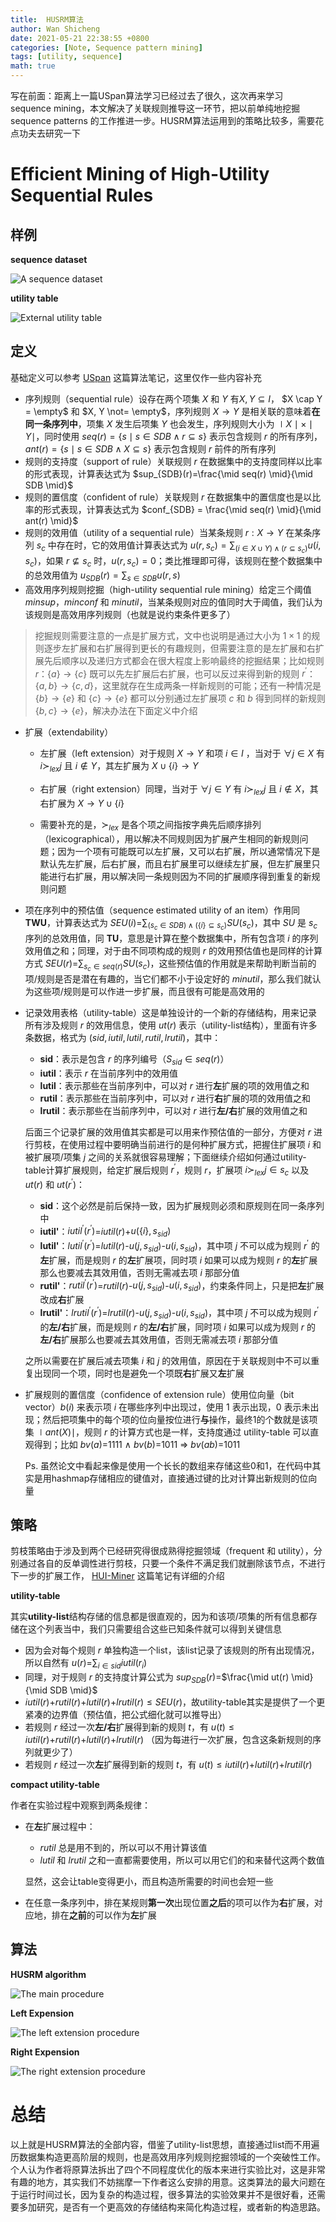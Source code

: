 ```yaml
---
title:  HUSRM算法
author: Wan Shicheng
date: 2021-05-21 22:38:55 +0800
categories: [Note, Sequence pattern mining]
tags: [utility, sequence]
math: true
---
```


写在前面：距离上一篇USpan算法学习已经过去了很久，这次再来学习 sequence mining，本文解决了关联规则推导这一环节，把以前单纯地挖掘 sequence patterns 的工作推进一步。HUSRM算法运用到的策略比较多，需要花点功夫去研究一下

# Efficient Mining of High-Utility Sequential Rules

## 样例

**sequence dataset**

![A sequence dataset](/assets/img/algorithm/HUSRM算法/Dataset.png)

**utility table**

![External utility table](/assets/img/algorithm/HUSRM算法/Utility_table.png)

## 定义

基础定义可以参考 [USpan](https://suarne.github.io/posts/USpan/) 这篇算法笔记，这里仅作一些内容补充

+ 序列规则（sequential rule）设存在两个项集 $X$ 和 $Y$ 有$X, Y \subseteq I$， $X \cap Y = \empty$ 和 $X, Y \not= \empty$，序列规则 $X \rightarrow Y$ 是相关联的意味着**在同一条序列中**，项集 $X$ 发生后项集 $Y$ 也会发生，序列规则大小为 $\mid X \mid \times \mid Y \mid$，同时使用 $seq(r)=\lbrace s \mid s \in SDB \land r \subseteq s \rbrace$ 表示包含规则 $r$ 的所有序列，$ant(r)=\lbrace s \mid s \in SDB \land X \subseteq s \rbrace$ 表示包含规则 $r$ 前件的所有序列
+ 规则的支持度（support of rule）关联规则 $r$ 在数据集中的支持度同样以比率的形式表现，计算表达式为 $sup_{SDB}(r)=\frac{\mid seq(r) \mid}{\mid SDB \mid}$
+ 规则的置信度（confident of rule）关联规则 $r$ 在数据集中的置信度也是以比率的形式表现，计算表达式为 $conf_{SDB} = \frac{\mid seq(r) \mid}{\mid ant(r) \mid}$
+ 规则的效用值（utility of a sequential rule）当某条规则 $r: X \rightarrow Y$ 在某条序列 $s_c$ 中存在时，它的效用值计算表达式为 $u(r, s_c) = \sum_{(i \in X \cup Y) \land (r \subseteq s_c)}u(i, s_c)$，如果 $r \not\subseteq s_c$ 时，$u(r, s_c) = 0$；类比推理即可得，该规则在整个数据集中的总效用值为 $u_{SDB}(r) = \sum_{s \in SDB}u(r, s)$
+ 高效用序列规则挖掘（high-utility sequential rule mining）给定三个阈值 $minsup$，$minconf$ 和 $minutil$，当某条规则对应的值同时大于阈值，我们认为该规则是高效用序列规则（也就是说约束条件更多了）

> 挖掘规则需要注意的一点是扩展方式，文中也说明是通过大小为 $1 \times 1$ 的规则逐步左扩展和右扩展得到更长的有趣规则，但需要注意的是左扩展和右扩展先后顺序以及递归方式都会在很大程度上影响最终的挖掘结果；比如规则 $r$：$\lbrace a \rbrace \rightarrow \lbrace c \rbrace$ 既可以先左扩展后右扩展，也可以反过来得到新的规则 $r^\prime$：$\lbrace a, b \rbrace \rightarrow \lbrace c, d \rbrace$，这里就存在生成两条一样新规则的可能；还有一种情况是 $\lbrace b \rbrace \rightarrow \lbrace e \rbrace$ 和 $\lbrace c \rbrace \rightarrow \lbrace e \rbrace$ 都可以分别通过左扩展项 $c$ 和 $b$ 得到同样的新规则 $\lbrace b, c \rbrace \rightarrow \lbrace e \rbrace$，解决办法在下面定义中介绍

+ 扩展（extendability）

  + 左扩展（left extension）对于规则 $X \rightarrow Y$ 和项 $i \in I$ ，当对于 $\forall j \in X$ 有 $i \succ_{lex} j$ 且 $i \not\in Y$，其左扩展为 $X \cup \lbrace i \rbrace \rightarrow Y$

  + 右扩展（right extension）同理，当对于 $\forall j \in Y$ 有 $i \succ_{lex} j$ 且 $i \not\in X$，其右扩展为 $X \rightarrow Y \cup \lbrace i \rbrace$
  + 需要补充的是，$\succ_{lex}$ 是各个项之间指按字典先后顺序排列（lexicographical），用以解决不同规则因为扩展产生相同的新规则问题；因为一个项有可能既可以左扩展，又可以右扩展，所以通常情况下是默认先左扩展，后右扩展，而且右扩展里可以继续左扩展，但左扩展里只能进行右扩展，用以解决同一条规则因为不同的扩展顺序得到重复的新规则问题

+ 项在序列中的预估值（sequence estimated utility of an item）作用同 **TWU**，计算表达式为 $SEU(i)$=$\sum_{(s_c \in SDB) \land (\lbrace i \rbrace \subseteq s_c)}SU(s_c)$，其中 $SU$ 是 $s_c$ 序列的总效用值，同 **TU**，意思是计算在整个数据集中，所有包含项 $i$ 的序列效用值之和；同理，对于由不同项构成的规则 $r$ 的效用预估值也是同样的计算方式 $SEU(r)$=$\sum_{s_c \in seq(r)}SU(s_c)$，这些预估值的作用就是来帮助判断当前的项/规则是否是潜在有趣的，当它们都不小于设定好的 $minutil$，那么我们就认为这些项/规则是可以作进一步扩展，而且很有可能是高效用的

+ 记录效用表格（utility-table）这是单独设计的一个新的存储结构，用来记录所有涉及规则 $r$ 的效用信息，使用 $ut(r)$ 表示（utility-list结构），里面有许多条数据，格式为 $(sid, iutil, lutil, rutil, lrutil)$，其中：

  + **sid**：表示是包含 $r$ 的序列编号（$S_{sid} \in seq(r)$）
  + **iutil**：表示 $r$ 在当前序列中的效用值
  + **lutil**：表示那些在当前序列中，可以对 $r$ 进行**左**扩展的项的效用值之和
  + **rutil**：表示那些在当前序列中，可以对 $r$ 进行**右**扩展的项的效用值之和
  + **lrutil**：表示那些在当前序列中，可以对 $r$ 进行**左/右**扩展的效用值之和

  后面三个记录扩展的效用值其实都是可以用来作预估值的一部分，方便对 $r$ 进行剪枝，在使用过程中要明确当前进行的是何种扩展方式，把握住扩展项 $i$ 和被扩展项/项集 $j$ 之间的关系就很容易理解；下面继续介绍如何通过utility-table计算扩展规则，给定扩展后规则 $r^\prime$，规则 $r$，扩展项 $i \succ_{lex} j \in s_c$ 以及 $ut(r)$ 和 $ut(r^\prime)$：

  + **sid**：这个必然是前后保持一致，因为扩展规则必须和原规则在同一条序列中
  + **iutil'**：$iutil^\prime(r^\prime)$=$iutil(r)$+$u(\lbrace i \rbrace, s_{sid})$
  + **lutil'**：$lutil^\prime(r^\prime)$=$lutil(r)$-$u(j, s_{sid})$-$u(i, s_{sid})$，其中项 $j$ 不可以成为规则 $r^\prime$ 的**左**扩展，而是规则 $r$ 的**左**扩展项，同时项 $i$ 如果可以成为规则 $r$ 的**左**扩展那么也要减去其效用值，否则无需减去项 $i$ 那部分值
  + **rutil'**：$rutil^\prime(r^\prime)$=$rutil(r)$-$u(j, s_{sid})$-$u(i, s_{sid})$，约束条件同上，只是把**左**扩展改成**右**扩展
  + **lrutil'**：$lrutil^\prime(r^\prime)$=$lrutil(r)$-$u(j, s_{sid})$-$u(i, s_{sid})$，其中项 $j$ 不可以成为规则 $r^\prime$ 的**左/右**扩展，而是规则 $r$ 的**左/右**扩展，同时项 $i$ 如果可以成为规则 $r$ 的**左/右**扩展那么也要减去其效用值，否则无需减去项 $i$ 那部分值

  之所以需要在扩展后减去项集 $i$ 和 $j$ 的效用值，原因在于关联规则中不可以重复出现同一个项，同时也是避免一个项既**右**扩展又**左**扩展

+ 扩展规则的置信度（confidence of extension rule）使用位向量（bit vector）$b(i)$ 来表示项 $i$ 在哪些序列中出现过，使用 $1$ 表示出现，$0$ 表示未出现；然后把项集中的每个项的位向量按位进行**与**操作，最终$1$的个数就是该项集 $\mid ant(X) \mid$，规则 $r$ 的计算方式也是一样，支持度通过 utility-table 可以直观得到；比如 $bv(a)$=1111 $\land$ $bv(b)$=1011 $\Rightarrow$ $bv(ab)$=1011

  Ps. 虽然论文中看起来像是使用一个长长的数组来存储这些0和1，在代码中其实是用hashmap存储相应的键值对，直接通过键的比对计算出新规则的位向量

## 策略

剪枝策略由于涉及到两个已经研究得很成熟得挖掘领域（frequent 和 utility），分别通过各自的反单调性进行剪枝，只要一个条件不满足我们就删除该节点，不进行下一步的扩展工作， [HUI-Miner](https://suarne.github.io/posts/HUI-Miner%E7%AE%97%E6%B3%95/) 这篇笔记有详细的介绍

**utility-table**

其实**utility-list**结构存储的信息都是很直观的，因为和该项/项集的所有信息都存储在这个列表当中，我们只需要组合这些已知条件就可以得到关键信息

+ 因为会对每个规则 $r$ 单独构造一个list，该list记录了该规则的所有出现情况，所以自然有 $u(r)$=$\sum_{i \in sid}iutil(r_i)$
+ 同理，对于规则 $r$ 的支持度计算公式为 $sup_{SDB}(r)$=$\frac{\mid ut(r) \mid}{\mid SDB \mid}$
+ $iutil(r)$+$rutil(r)$+$lutil(r)$+$lrutil(r) \le SEU(r)$，故utility-table其实是提供了一个更紧凑的边界值（预估值，把公式细化就可以推导出）
+ 若规则 $r$ 经过一次**左/右**扩展得到新的规则 $t$，有 $u(t) \le iutil(r)$+$rutil(r)$+$lutil(r)$+$lrutil(r)$  （因为每进行一次扩展，包含这条新规则的序列就更少了）
+ 若规则 $r$ 经过一次**左**扩展得到新的规则 $t$，有 $u(t) \le iutil(r)$+$lutil(r)$+$lrutil(r)$

**compact utility-table**

作者在实验过程中观察到两条规律：

+ 在**左**扩展过程中：

  + $rutil$ 总是用不到的，所以可以不用计算该值
  + $lutil$ 和 $lrutil$ 之和一直都需要使用，所以可以用它们的和来替代这两个数值

  显然，这会让table变得更小，而且构造所需要的时间也会短一些

+ 在任意一条序列中，排在某规则**第一次**出现位置**之后**的项可以作为**右**扩展，对应地，排在**之前**的可以作为**左**扩展

## 算法

**HUSRM algorithm**

![The main procedure](/assets/img/algorithm/HUSRM算法/main_procedure.png)

**Left Expension**

![The left extension procedure](/assets/img/algorithm/HUSRM算法/Left_expension_procedure.png)

**Right Expension**

![The right extension procedure](/assets/img/algorithm/HUSRM算法/Right_expension_procedure.png)

# 总结

以上就是HUSRM算法的全部内容，借鉴了utility-list思想，直接通过list而不用遍历数据集构造更高阶层的规则，也是高效用序列规则挖掘领域的一个突破性工作。个人认为作者将原算法拆出了四个不同程度优化的版本来进行实验比对，这是非常有趣的地方，其实我们不妨揣摩一下作者这么安排的用意。这类算法的最大问题在于运行时间过长，因为复杂的构造过程，很多算法的实验效果并不是很好看，还需要多加研究，是否有一个更高效的存储结构来简化构造过程，或者新的构造思路。
